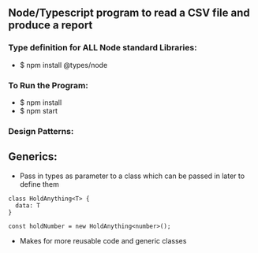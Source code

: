 ## Node/Typescript program to read a CSV file and produce a report

### Type definition for ALL Node standard Libraries:

- \$ npm install @types/node

### To Run the Program:

- \$ npm install
- \$ npm start

### Design Patterns:

## Generics:

- Pass in types as parameter to a class which can be passed in later to define them

```
class HoldAnything<T> {
  data: T
}

const holdNumber = new HoldAnything<number>();
```

- Makes for more reusable code and generic classes
